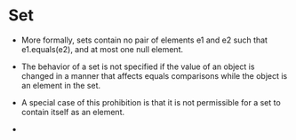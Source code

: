# Set 

- More formally, sets contain no pair of elements e1 and e2 such that e1.equals(e2), and at most one null element.

- The behavior of a set is not specified if the value of an object is changed in a manner that affects equals comparisons while the object is an element in the set.

- A special case of this prohibition is that it is not permissible for a set to contain itself as an element.

- 